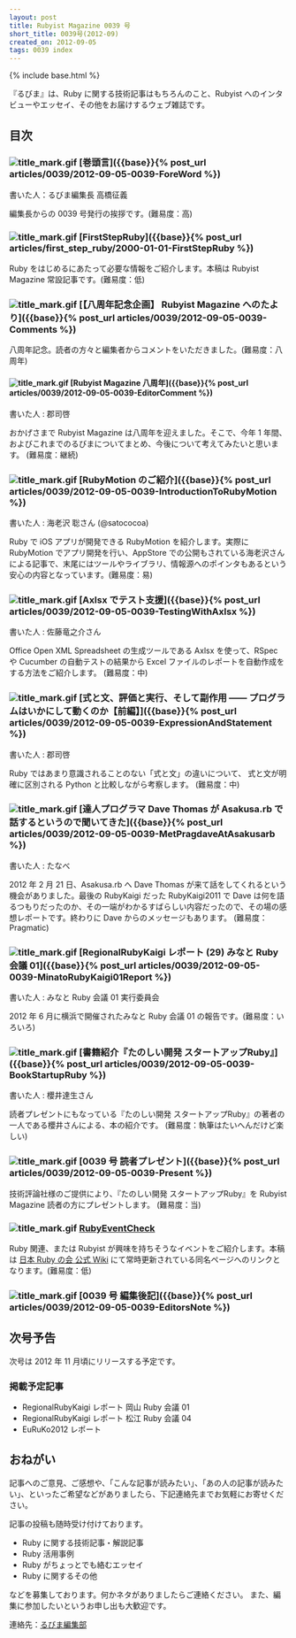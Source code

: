 ```yaml
---
layout: post
title: Rubyist Magazine 0039 号
short_title: 0039号(2012-09)
created_on: 2012-09-05
tags: 0039 index
---
```

{% include base.html %}


『るびま』は、Ruby に関する技術記事はもちろんのこと、Rubyist へのインタビューやエッセイ、その他をお届けするウェブ雑誌です。

## 目次

### ![title_mark.gif]({{base}}{{site.baseurl}}/images/title_mark.gif) [巻頭言]({{base}}{% post_url articles/0039/2012-09-05-0039-ForeWord %})

書いた人：るびま編集長 高橋征義

編集長からの 0039 号発行の挨拶です。(難易度：高)

### ![title_mark.gif]({{base}}{{site.baseurl}}/images/title_mark.gif) [FirstStepRuby]({{base}}{% post_url articles/first_step_ruby/2000-01-01-FirstStepRuby %})

Ruby をはじめるにあたって必要な情報をご紹介します。本稿は Rubyist Magazine 常設記事です。(難易度：低)

### ![title_mark.gif]({{base}}{{site.baseurl}}/images/title_mark.gif) [【八周年記念企画】 Rubyist Magazine へのたより]({{base}}{% post_url articles/0039/2012-09-05-0039-Comments %})

八周年記念。読者の方々と編集者からコメントをいただきました。(難易度：八周年)

#### ![title_mark.gif]({{base}}{{site.baseurl}}/images/title_mark.gif) [Rubyist Magazine 八周年]({{base}}{% post_url articles/0039/2012-09-05-0039-EditorComment %})

書いた人 : 郡司啓

おかげさまで Rubyist Magazine は八周年を迎えました。そこで、今年 1 年間、およびこれまでのるびまについてまとめ、今後について考えてみたいと思います。 (難易度：継続)

### ![title_mark.gif]({{base}}{{site.baseurl}}/images/title_mark.gif) [RubyMotion のご紹介]({{base}}{% post_url articles/0039/2012-09-05-0039-IntroductionToRubyMotion %})

書いた人 : 海老沢 聡さん (@satococoa)

Ruby で iOS アプリが開発できる RubyMotion を紹介します。実際に RubyMotion でアプリ開発を行い、AppStore での公開もされている海老沢さんによる記事で、末尾にはツールやライブラリ、情報源へのポインタもあるという安心の内容となっています。(難易度：易)

### ![title_mark.gif]({{base}}{{site.baseurl}}/images/title_mark.gif) [Axlsx でテスト支援]({{base}}{% post_url articles/0039/2012-09-05-0039-TestingWithAxlsx %})

書いた人 : 佐藤竜之介さん

Office Open XML Spreadsheet の生成ツールである Axlsx を使って、RSpec や Cucumber の自動テストの結果から Excel ファイルのレポートを自動作成をする方法をご紹介します。 (難易度：中)

### ![title_mark.gif]({{base}}{{site.baseurl}}/images/title_mark.gif) [式と文、評価と実行、そして副作用 ―― プログラムはいかにして動くのか【前編】]({{base}}{% post_url articles/0039/2012-09-05-0039-ExpressionAndStatement %})

書いた人 : 郡司啓

Ruby ではあまり意識されることのない「式と文」の違いについて、 式と文が明確に区別される Python と比較しながら考察します。 (難易度：中)

### ![title_mark.gif]({{base}}{{site.baseurl}}/images/title_mark.gif) [達人プログラマ Dave Thomas が Asakusa.rb で話するというので聞いてきた]({{base}}{% post_url articles/0039/2012-09-05-0039-MetPragdaveAtAsakusarb %})

書いた人 : たなべ

2012 年 2 月 21 日、Asakusa.rb へ Dave Thomas が来て話をしてくれるという機会がありました。最後の RubyKaigi だった RubyKaigi2011 で Dave は何を語るつもりだったのか、その一端がわかるすばらしい内容だったので、その場の感想レポートです。終わりに Dave からのメッセージもあります。 (難易度：Pragmatic)

### ![title_mark.gif]({{base}}{{site.baseurl}}/images/title_mark.gif) [RegionalRubyKaigi レポート (29) みなと Ruby 会議 01]({{base}}{% post_url articles/0039/2012-09-05-0039-MinatoRubyKaigi01Report %})

書いた人 : みなと Ruby 会議 01 実行委員会

2012 年 6 月に横浜で開催されたみなと Ruby 会議 01 の報告です。(難易度：いろいろ)

### ![title_mark.gif]({{base}}{{site.baseurl}}/images/title_mark.gif) [書籍紹介『たのしい開発 スタートアップRuby』]({{base}}{% post_url articles/0039/2012-09-05-0039-BookStartupRuby %})

書いた人 : 櫻井達生さん

読者プレゼントにもなっている『たのしい開発 スタートアップRuby』の著者の一人である櫻井さんによる、本の紹介です。 (難易度：執筆はたいへんだけど楽しい)

### ![title_mark.gif]({{base}}{{site.baseurl}}/images/title_mark.gif) [0039 号 読者プレゼント]({{base}}{% post_url articles/0039/2012-09-05-0039-Present %})

技術評論社様のご提供により、『たのしい開発 スタートアップRuby』を Rubyist Magazine 読者の方にプレゼントします。 (難易度：当)

### ![title_mark.gif]({{base}}{{site.baseurl}}/images/title_mark.gif) [RubyEventCheck](https://cosen.se/ruby-no-kai/RubyEventCheck)

Ruby 関連、または Rubyist が興味を持ちそうなイベントをご紹介します。本稿は [日本 Ruby の会 公式 Wiki](https://cosen.se/ruby-no-kai/) にて常時更新されている同名ページへのリンクとなります。(難易度：低)

### ![title_mark.gif]({{base}}{{site.baseurl}}/images/title_mark.gif) [0039 号 編集後記]({{base}}{% post_url articles/0039/2012-09-05-0039-EditorsNote %})

## 次号予告

次号は 2012 年 11 月頃にリリースする予定です。

### 掲載予定記事

* RegionalRubyKaigi レポート 岡山 Ruby 会議 01
* RegionalRubyKaigi レポート 松江 Ruby 会議 04
* EuRuKo2012 レポート


## おねがい

記事へのご意見、ご感想や、「こんな記事が読みたい」、「あの人の記事が読みたい」、といったご希望などがありましたら、下記連絡先までお気軽にお寄せください。

記事の投稿も随時受け付けております。

* Ruby に関する技術記事・解説記事
* Ruby 活用事例
* Ruby がちょっとでも絡むエッセイ
* Ruby に関するその他


などを募集しております。何かネタがありましたらご連絡ください。
また、編集に参加したいというお申し出も大歓迎です。

連絡先：[るびま編集部](mailto:magazine@ruby-no-kai.org)


